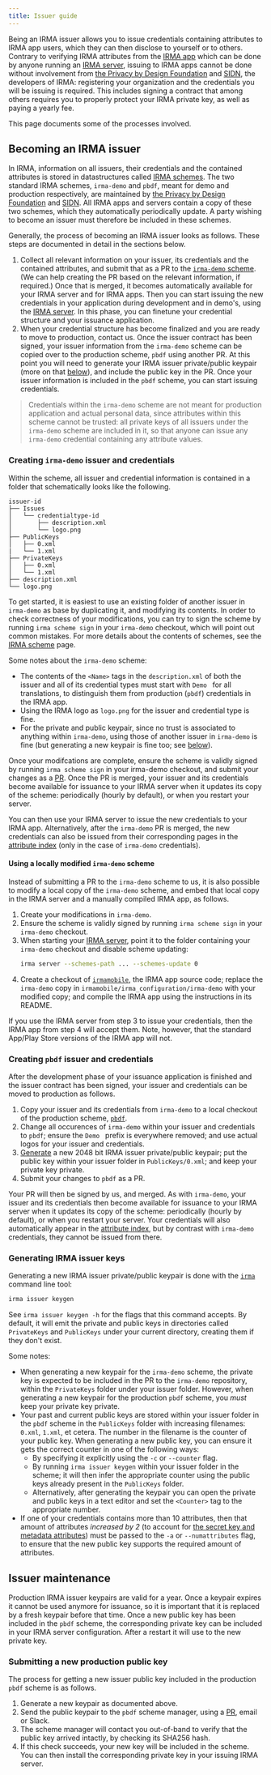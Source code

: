 ```yaml
---
title: Issuer guide
---
```


Being an IRMA issuer allows you to issue credentials containing attributes to IRMA app users, which they can then disclose to yourself or to others. Contrary to verifying IRMA attributes from the [IRMA app](irma-app.md) which can be done by anyone running an [IRMA server](irma-server.md), issuing to IRMA apps cannot be done without involvement from [the Privacy by Design Foundation](https://privacybydesign.foundation) and [SIDN](https://sidn.nl/irma), the developers of IRMA: registering your organization and the credentials you will be issuing is required. This includes signing a contract that among others requires you to properly protect your IRMA private key, as well as paying a yearly fee.

This page documents some of the processes involved.

## Becoming an IRMA issuer

In IRMA, information on all issuers, their credentials and the contained attributes is stored in datastructures called [IRMA schemes](schemes.md). The two standard IRMA schemes, `irma-demo` and `pbdf`, meant for demo and production respectively, are maintained by [the Privacy by Design Foundation](https://privacybydesign.foundation) and [SIDN](https://sidn.nl/irma). All IRMA apps and servers contain a copy of these two schemes, which they automatically periodically update. A party wishing to become an issuer must therefore be included in these schemes. 

Generally, the process of becoming an IRMA issuer looks as follows. These steps are documented in detail in the sections below.

1. Collect all relevant information on your issuer, its credentials and the contained attributes, and submit that as a PR to the [`irma-demo` scheme](https://github.com/privacybydesign/irma-demo-schememanager). (We can help creating the PR based on the relevant information, if required.) Once that is merged, it becomes automatically available for your IRMA server and for IRMA apps. Then you can start issuing the new credentials in your application during development and in demo's, using the [IRMA server](irma-server.md). In this phase, you can finetune your credential structure and your issuance application.
2. When your credential structure has become finalized and you are ready to move to production, contact us. Once the issuer contract has been signed, your issuer information from the `irma-demo` scheme can be copied over to the production scheme, `pbdf` using another PR. At this point you will need to generate your IRMA issuer private/public keypair (more on that [below](#generating-and-refreshing-irma-issuer-keys)), and include the public key in the PR. Once your issuer information is included in the `pbdf` scheme, you can start issuing credentials.

> Credentials within the `irma-demo` scheme are not meant for production application and actual personal data, since attributes within this scheme cannot be trusted: all private keys of all issuers under the `irma-demo` scheme are included in it, so that anyone can issue any `irma-demo` credential containing any attribute values.

### Creating `irma-demo` issuer and credentials

Within the scheme, all issuer and credential information is contained in a folder that schematically looks like the following.

```text
issuer-id
├── Issues
│   └── credentialtype-id
│       ├── description.xml
│       └── logo.png
├── PublicKeys
│   ├── 0.xml
|   └── 1.xml
├── PrivateKeys
│   ├── 0.xml
│   └── 1.xml
├── description.xml
└── logo.png
```

To get started, it is easiest to use an existing folder of another issuer in `irma-demo` as base by duplicating it, and modifying its contents. In order to check correctness of your modifications, you can try to sign the scheme by running `irma scheme sign` in your `irma-demo` checkout, which will point out common mistakes. For more details about the contents of schemes, see the [IRMA scheme](schemes.md) page.

Some notes about the `irma-demo` scheme:

* The contents of the `<Name>` tags in the `description.xml` of both the issuer and all of its credential types must start with `Demo ` for all translations, to distinguish them from production (`pbdf`) credentials in the IRMA app.
* Using the IRMA logo as `logo.png` for the issuer and credential type is fine.
* For the private and public keypair, since no trust is associated to anything within `irma-demo`, using those of another issuer in `irma-demo` is fine (but generating a new keypair is fine too; see [below](#generating-and-refreshing-irma-issuer-keys)).

Once your modifcations are complete, ensure the scheme is validly signed by running `irma scheme sign` in your irma-demo checkout, and submit your changes as a [PR](https://github.com/privacybydesign/irma-demo-schememanager/compare). Once the PR is merged, your issuer and its credentials become available for issuance to your IRMA server when it updates its copy of the scheme: periodically (hourly by default), or when you restart your server.

You can then use your IRMA server to issue the new credentials to your IRMA app. Alternatively, after the `irma-demo` PR is merged, the new credentials can also be issued from their corresponding pages in the [attribute index](https://privacybydesign.foundation/attribute-index/en/) (only in the case of `irma-demo` credentials).

#### Using a locally modified `irma-demo` scheme

Instead of submitting a PR to the `irma-demo` scheme to us, it is also possible to modify a local copy of the `irma-demo` scheme, and embed that local copy in the IRMA server and a manually compiled IRMA app, as follows.

1. Create your modifications in `irma-demo`.
2. Ensure the scheme is validly signed by running `irma scheme sign` in your `irma-demo` checkout.
3. When starting your [IRMA server](irma-server.md#irma-schemes), point it to the folder containing your `irma-demo` checkout and disable scheme updating:
   ```sh
   irma server --schemes-path ... --schemes-update 0
   ```
4. Create a checkout of [`irmamobile`](https://github.com/privacybydesign/irmamobile/), the IRMA app source code; replace the `irma-demo` copy in `irmamobile/irma_configuration/irma-demo` with your modified copy; and compile the IRMA app using the instructions in its README.

If you use the IRMA server from step 3 to issue your credentials, then the IRMA app from step 4 will accept them. Note, however, that the standard App/Play Store versions of the IRMA app will not.

### Creating `pbdf` issuer and credentials

After the development phase of your issuance application is finished and the issuer contract has been signed, your issuer and credentials can be moved to production as follows.

1. Copy your issuer and its credentials from `irma-demo` to a local checkout of the production scheme, [`pbdf`](https://github.com/privacybydesign/pbdf-schememanager).
2. Change all occurences of `irma-demo` within your issuer and credentials to `pbdf`; ensure the `Demo ` prefix is everywhere removed; and use actual logos for your issuer and credentials.
3. [Generate](#generating-irma-issuer-keys) a new 2048 bit IRMA issuer private/public keypair; put the public key within your issuer folder in `PublicKeys/0.xml`; and keep your private key private.
4. Submit your changes to `pbdf` as a PR.

Your PR will then be signed by us, and merged. As with `irma-demo`, your issuer and its credentials then become available for issuance to your IRMA server when it updates its copy of the scheme: periodically (hourly by default), or when you restart your server. Your credentials will also automatically appear in the [attribute index](https://privacybydesign.foundation/attribute-index/en/), but by contrast with `irma-demo` credentials, they cannot be issued from there.

### Generating IRMA issuer keys

Generating a new IRMA issuer private/public keypair is done with the [`irma`](irma-cli.md) command line tool:

```sh
irma issuer keygen
```

See `irma issuer keygen -h` for the flags that this command accepts. By default, it will emit the private and public keys in directories called `PrivateKeys` and `PublicKeys` under your current directory, creating them if they don't exist.

Some notes:

* When generating a new keypair for the `irma-demo` scheme, the private key is expected to be included in the PR to the `irma-demo` repository, within the `PrivateKeys` folder under your issuer folder. However, when generating a new keypair for the production `pbdf` scheme, you *must* keep your private key private.
* Your past and current public keys are stored within your issuer folder in the `pbdf` scheme in the `PublicKeys` folder with increasing filenames: `0.xml`, `1.xml`, et cetera. The number in the filename is the counter of your public key. When generating a new public key, you can ensure it gets the correct counter in one of the following ways:
  - By specifying it explicitly using the `-c` or `--counter` flag.
  - By running `irma issuer keygen` within your issuer folder in the scheme; it will then infer the appropriate counter using the public keys already present in the `PublicKeys` folder.
  - Alternatively, after generating the keypair you can open the private and public keys in a text editor and set the `<Counter>` tag to the appropriate number.
* If one of your credentials contains more than 10 attributes, then that amount of attributes *increased by 2* (to account for [the secret key and metadata attributes](overview.md#special-attributes)) must be passed to the `-a` or `--numattributes` flag, to ensure that the new public key supports the required amount of attributes.

## Issuer maintenance

Production IRMA issuer keypairs are valid for a year. Once a keypair expires it cannot be used anymore for issuance, so it is important that it is replaced by a fresh keypair before that time. Once a new public key has been included in the `pbdf` scheme, the corresponding private key can be included in your IRMA server configuration. After a restart it will use to the new private key.

### Submitting a new production public key

The process for getting a new issuer public key included in the production `pbdf` scheme is as follows.

1. Generate a new keypair as documented above.
2. Send the public keypair to the `pbdf` scheme manager, using a [PR](https://github.com/privacybydesign/pbdf-schememanager/compare), email or Slack.
3. The scheme manager will contact you out-of-band to verify that the public key arrived intactly, by checking its SHA256 hash.
4. If this check succeeds, your new key will be included in the scheme. You can then install the corresponding private key in your issuing IRMA server.
